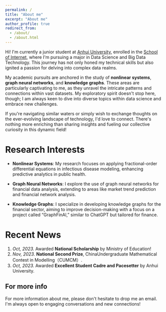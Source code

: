 ```yaml
---
permalink: /
title: "About me"
excerpt: "About me"
author_profile: true
redirect_from: 
  - /about/
  - /about.html
---
```


Hi! I'm currently a junior student at [Anhui University](https://www.ahu.edu.cn/), enrolled in the [School of Internet](https://si.ahu.edu.cn/), where I'm pursuing a major in Data Science and Big Data Technology. This journey has not only honed my technical skills but also ignited a passion for delving into complex data realms.

My academic pursuits are anchored in the study of **nonlinear systems**, **graph neural networks**, and **knowledge graphs**. These areas are particularly captivating to me, as they unravel the intricate patterns and connections within vast datasets. My exploratory spirit doesn't stop here, though; I am always keen to dive into diverse topics within data science and embrace new challenges.

If you're navigating similar waters or simply wish to exchange thoughts on the ever-evolving landscape of technology, I'd love to connect. There's nothing more enriching than sharing insights and fueling our collective curiosity in this dynamic field!

Research Interests
======
- **Nonlinear Systems**: My research focuses on applying fractional-order differential equations in infectious disease modeling, enhancing predictive analytics in public health.

- **Graph Neural Networks**: I explore the use of graph neural networks for financial data analysis, extending to areas like market trend prediction and financial network analysis.

- **Knowledge Graphs**: I specialize in developing knowledge graphs for the financial sector, aiming to improve decision-making with a focus on a project called “GraphFinAl,” similar to ChatGPT but tailored for finance.

Recent News
======
1. *Oct, 2023.* Awarded **National Scholarship** by Ministry of Education!
2. *Nov, 2023.* **National Second Prize**, ChinaUndergraduate Mathematical Contest in Modelling（CUMCM）.
3. *Oct, 2023.* Awarded **Excellent Student Cadre and Pacesetter** by Anhui University.

For more info
------
For more information about me, please don't hesitate to drop me an email. I'm always open to engaging conversations and new connections!
